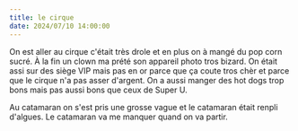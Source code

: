 ```yaml
---
title: le cirque
date: 2024/07/10 14:00:00
---
```


On est aller au cirque c'était très drole et en plus on à mangé du pop corn sucré.
À la fin un clown ma prété son appareil photo tros bizard.
On était assi sur des siège VIP mais pas en or parce que ça coute tros chèr et parce que le cirque n'a pas asser d'argent.
On a aussi manger des hot dogs trop bons mais pas aussi bons que ceux de Super U.

Au catamaran on s'est pris une grosse vague et le catamaran était renpli d'algues.
Le catamaran va me manquer quand on va partir.